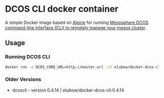 # DCOS CLI docker container

A simple Docker image based on [Alpine](https://registry.hub.docker.com/_/alpine/) for running [Mesosphere DCOS command-line interface (CLI) to remotely manage your mesos cluster](https://docs.mesosphere.com/using/cli/).

## Usage

### Running DCOS CLI

```bash
docker run -e DCOS_CORE_URL=http://master.url -it elubow/docker-dcos-cli
```

### Older Versions
* dcoscli - version 0.4.14 | elubow/docker-dcos-cli:0.4.14
